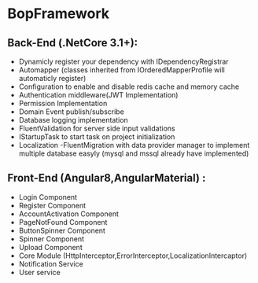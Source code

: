 # BopFramework
## Back-End (.NetCore 3.1+): 
- Dynamicly register your dependency with IDependencyRegistrar
- Automapper (classes inherited from IOrderedMapperProfile will automaticly register)
- Configuration to enable and disable redis cache and memory cache
- Authentication middleware(JWT Implementation)
- Permission Implementation
- Domain Event publish/subscribe
- Database logging implementation
- FluentValidation for server side input validations
- IStartupTask to start task on project initialization
- Localization
-FluentMigration with data provider manager to implement multiple database easyly (mysql and mssql already have implemented)

## Front-End (Angular8,AngularMaterial) : 
- Login Component
- Register Component
- AccountActivation Component
- PageNotFound Component
- ButtonSpinner Component
- Spinner Component
- Upload Component
- Core Module (HttpInterceptor,ErrorInterceptor,LocalizationIntercaptor)
- Notification Service
- User service
